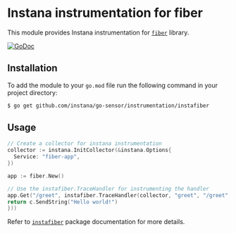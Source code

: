 Instana instrumentation for fiber
=============================================

This module provides Instana instrumentation for [`fiber`](https://github.com/gofiber/fiber) library.

[![GoDoc](https://img.shields.io/static/v1?label=godoc&message=reference&color=blue)][godoc]


Installation
------------

To add the module to your `go.mod` file run the following command in your project directory:

```bash
$ go get github.com/instana/go-sensor/instrumentation/instafiber
```

Usage
-----

```go
// Create a collector for instana instrumentation
collector := instana.InitCollector(&instana.Options{
  Service: "fiber-app",
})

app := fiber.New()

// Use the instafiber.TraceHandler for instrumenting the handler
app.Get("/greet", instafiber.TraceHandler(collector, "greet", "/greet", func(c *fiber.Ctx) error {
return c.SendString("Hello world!")
}))
```

Refer to [`instafiber`](https://pkg.go.dev/github.com/instana/go-sensor/instrumentation/instafiber) package documentation for more details.

[godoc]: https://pkg.go.dev/github.com/instana/go-sensor/instrumentation/instafiber

